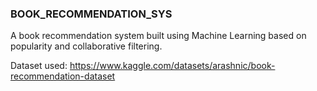 ### BOOK_RECOMMENDATION_SYS
A book recommendation system built using Machine Learning based on popularity and collaborative filtering.

Dataset used: https://www.kaggle.com/datasets/arashnic/book-recommendation-dataset
